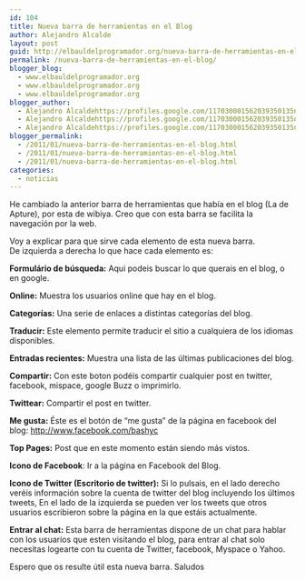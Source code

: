 ```yaml
---
id: 104
title: Nueva barra de herramientas en el Blog
author: Alejandro Alcalde
layout: post
guid: http://elbauldelprogramador.org/nueva-barra-de-herramientas-en-el-blog/
permalink: /nueva-barra-de-herramientas-en-el-blog/
blogger_blog:
  - www.elbauldelprogramador.org
  - www.elbauldelprogramador.org
  - www.elbauldelprogramador.org
blogger_author:
  - Alejandro Alcaldehttps://profiles.google.com/117030001562039350135noreply@blogger.com
  - Alejandro Alcaldehttps://profiles.google.com/117030001562039350135noreply@blogger.com
  - Alejandro Alcaldehttps://profiles.google.com/117030001562039350135noreply@blogger.com
blogger_permalink:
  - /2011/01/nueva-barra-de-herramientas-en-el-blog.html
  - /2011/01/nueva-barra-de-herramientas-en-el-blog.html
  - /2011/01/nueva-barra-de-herramientas-en-el-blog.html
categories:
  - noticias
---
```

He cambiado la anterior barra de herramientas que había en el blog (La de Apture), por esta de wibiya. Creo que con esta barra se facilita la navegación por la web.

Voy a explicar para que sirve cada elemento de esta nueva barra.  
De izquierda a derecha lo que hace cada elemento es:  
  
<!--more-->

  
**Formulário de búsqueda:** Aqui podeis buscar lo que querais en el blog, o en google.

**Online:** Muestra los usuarios online que hay en el blog.

**Categorías:** Una serie de enlaces a distintas categorías del blog.

**Traducir:** Este elemento permite traducir el sitio a cualquiera de los idiomas disponibles.

**Entradas recientes:** Muestra una lista de las últimas publicaciones del blog.

**Compartir:** Con este boton podéis compartir cualquier post en twitter, facebook, mispace, google Buzz o imprimirlo.

**Twittear:** Compartir el post en twitter.

**Me gusta:** Éste es el botón de &#8220;me gusta&#8221; de la página en facebook del blog: <a href="http://www.facebook.com/bashyc" target="_blank">http://www.facebook.com/bashyc</a>

**Top Pages:** Post que en este momento están siendo más vistos.

**Icono de Facebook**: Ir a la página en Facebook del Blog.

**Icono de Twitter (Escritorio de twitter):** Si lo pulsais, en el lado derecho veréis información sobre la cuenta de twitter del blog incluyendo los últimos tweets, En el lado de la izquierda se pueden ver los tweets que otros usuarios escribieron sobre la página en la que estáis actualmente.

**Entrar al chat:** Esta barra de herramientas dispone de un chat para hablar con los usuarios que esten visitando el blog, para entrar al chat solo necesitas logearte con tu cuenta de Twitter, facebook, Myspace o Yahoo.

Espero que os resulte útil esta nueva barra. Saludos

